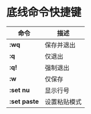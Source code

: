 # 底线命令快捷键

| **命令**       | **描述**     |
| -------------- | ------------ |
| **:wq**        | 保存并退出   |
| **:q**         | 仅退出       |
| **:q!**        | 强制退出     |
| **:w**         | 仅保存       |
| **:set nu**    | 显示行号     |
| **:set paste** | 设置粘贴模式 |
